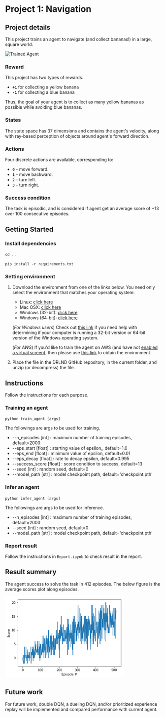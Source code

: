 [//]: # (Image References)

[image1]: https://user-images.githubusercontent.com/10624937/42135619-d90f2f28-7d12-11e8-8823-82b970a54d7e.gif "Trained Agent"

# Project 1: Navigation

## Project details

This project trains an agent to navigate (and collect bananas!) in a large, square world.  

![Trained Agent][image1]

### Reward

This project has two types of rewards.
- **`+1`** for collecting a yellow banana
- **`-1`** for collecting a blue banana

Thus, the goal of your agent is to collect as many yellow bananas as possible while avoiding blue bananas. 

### States

The state space has 37 dimensions and contains the agent's velocity, along with ray-based perception of objects around agent's forward direction. 

### Actions

Four discrete actions are available, corresponding to:
- **`0`** - move forward.
- **`1`** - move backward.
- **`2`** - turn left.
- **`3`** - turn right.

### Success condition
The task is episodic, and is considered if agent get an average score of +13 over 100 consecutive episodes.

## Getting Started

### Install dependencies
`cd ..`

`pip install -r requirements.txt`

### Setting environment

1. Download the environment from one of the links below.  You need only select the environment that matches your operating system:
    - Linux: [click here](https://s3-us-west-1.amazonaws.com/udacity-drlnd/P1/Banana/Banana_Linux.zip)
    - Mac OSX: [click here](https://s3-us-west-1.amazonaws.com/udacity-drlnd/P1/Banana/Banana.app.zip)
    - Windows (32-bit): [click here](https://s3-us-west-1.amazonaws.com/udacity-drlnd/P1/Banana/Banana_Windows_x86.zip)
    - Windows (64-bit): [click here](https://s3-us-west-1.amazonaws.com/udacity-drlnd/P1/Banana/Banana_Windows_x86_64.zip)
    
    (_For Windows users_) Check out [this link](https://support.microsoft.com/en-us/help/827218/how-to-determine-whether-a-computer-is-running-a-32-bit-version-or-64) if you need help with determining if your computer is running a 32-bit version or 64-bit version of the Windows operating system.

    (_For AWS_) If you'd like to train the agent on AWS (and have not [enabled a virtual screen](https://github.com/Unity-Technologies/ml-agents/blob/master/docs/Training-on-Amazon-Web-Service.md)), then please use [this link](https://s3-us-west-1.amazonaws.com/udacity-drlnd/P1/Banana/Banana_Linux_NoVis.zip) to obtain the environment.

2. Place the file in the DRLND GitHub repository, in the current folder, and unzip (or decompress) the file. 

## Instructions

Follow the instructions for each purpose.

### Training an agent

`python train_agent [args]`

The followings are args to be used for training.

* --n_episodes [int] : maximum number of training episodes, default=2000
* --eps_start [float] : starting value of epsilon,, default=1.0
* --eps_end [float] : minimum value of epsilon, default=0.01
* --eps_decay [float] : rate to decay epsilon, default=0.995
* --success_score [float] : score condition to success, default=13
* --seed [int] : random seed, default=0
* --model_path [str] : model checkpoint path, default='checkpoint.pth'

### Infer an agent

`python infer_agent [args]`

The followings are args to be used for inference.

* --n_episodes [int] : maximum number of training episodes, default=2000
* --seed [int] : random seed, default=0
* --model_path [str] : model checkpoint path, default='checkpoint.pth'

### Report result

Follow the instructions in `Report.ipynb` to check result in the report. 

## Result summary

The agent success to solve the task in 412 episodes. The below figure is the average scores plot along episodes.

![title](figures/plot_avg_scores.png)

## Future work

For future work, double DQN, a dueling DQN, and/or prioritized experience replay will be implemented and compared performance with current agent.
 

